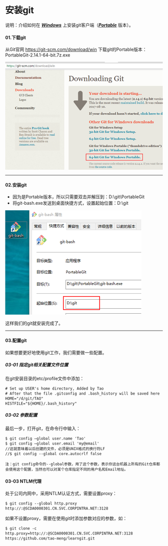 # 安装git

说明：介绍如何在 <u>***Windows***</u> 上安装git客户端（<u>***Portable***</u> 版本）。

#### 01.下载git

从Git官网
<https://git-scm.com/download/win>
下载git的Portable版本：
PortableGit-2.14.1-64-bit.7z.exe

![下载portable版本](https://github.com/tao-meng/learngit/blob/master/img/git_download.png)

---

#### 02.安装git

- 因为是Portable版本，所以只需要双击并解压到：D:\git\PortableGit
- 将git-bash.exe发送到桌面快捷方式，设置起始位置：D:\git

![git快捷方式](https://github.com/tao-meng/learngit/blob/master/img/shortcut.png)

这样我们的git就安装完成了。

---

#### 03.配置git

如果想要更好地使用git工作，我们需要做一些配置。

##### 03-01 指定git相关配置文件位置

在git安装目录的etc/profile文件中添加：

	# Set up USER's home directory, Added by Tao
	# After that the file .gitconfig and .bash_history will be saved here
	HOME="/d/git/TAO"
	HISTFILE="${HOME}/.bash_history"

##### 03-02 参数配置

最后一步，打开git，在命令行中输入：

	$ git config –global user.name 'Tao'
	$ git config –global user.email 'my@email'
	//这就意味着以后创建的文件，必须是UNIX格式的换行符LF
	//$ git config --global core.autocrlf false
	
	注：git config命令的--global参数，用了这个参数，表示你这台机器上所有的Git仓库都会使用这个配置，当然也可以对某个仓库指定不同的用户名和Email地址。

#### 03-03 NTLM代理
处于公司内网中，采用NTLM认证方式，需要设置proxy：

	$ git config --global http.proxy http://:@SCDA0000301.CN.SVC.CORPINTRA.NET:3128

如果不设置proxy，需要在使用git时添加参数对应的参数，如：

	$ git clone -c http.proxy=http://:@SCDA0000301.CN.SVC.CORPINTRA.NET:3128 https://github.com/tao-meng/learngit.git
